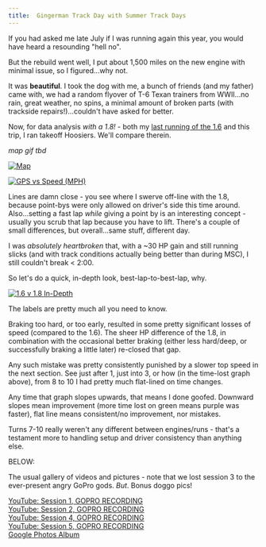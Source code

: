 ```yaml
---
title:  Gingerman Track Day with Summer Track Days
---
```


If you had asked me late July if I was running again this year, you would have heard a resounding "hell no".

But the rebuild went well, I put about 1,500 miles on the new engine with minimal issue, so I figured...why not.

It was **beautiful**. I took the dog with me, a bunch of friends (and my father) came with, we had a random flyover of T-6 Texan trainers from WWII...no rain, great weather, no spins, a minimal amount of broken parts (with trackside repairs!)...couldn't have asked for better.

Now, for data analysis *with a 1.8!* - both my [last running of the 1.6](/posts/2020/07/gingerman-1/) and this trip, I ran takeoff Hoosiers. We'll compare therein.

*map gif tbd*

<a href="https://i.imgur.com/d0jpGKt.png"><img src="https://i.imgur.com/d0jpGKt.png" alt="Map"/></a>

<a href="https://i.imgur.com/Qp8Q818.png"><img src="https://i.imgur.com/Qp8Q818.png"  alt="GPS vs Speed (MPH)"/></a>

Lines are damn close - you see where I swerve off-line with the 1.8, because point-bys were only allowed on driver's side this time around. Also...setting a fast lap *while* giving a point by is an interesting concept - usually you scrub that lap because you have to lift. There's a couple of small differences, but overall...same stuff, different day.

I was *absolutely heartbroken* that, with a ~30 HP gain and still running slicks (and with track conditions actually being better than during MSC), I still couldn't break < 2:00.

So let's do a quick, in-depth look, best-lap-to-best-lap, why.

<a href="https://i.imgur.com/20fF8Zb.png"><img src="https://i.imgur.com/20fF8Zb.png"  alt="1.6 v 1.8 In-Depth"/></a>

The labels are pretty much all you need to know. 

Braking too hard, or too early, resulted in some pretty significant losses of speed (compared to the 1.6). The sheer HP difference of the 1.8, in combination with the occasional better braking (either less hard/deep, or successfully braking a little later) re-closed that gap. 

Any such mistake was pretty consistently punished by a slower top speed in the next section. See just after 1, just into 3, or how (in the time-lost graph above), from 8 to 10 I had pretty much flat-lined on time changes. 

Any time that graph slopes upwards, that means I done goofed. Downward slopes mean improvement (more time lost on green means purple was faster), flat line means consistent/no improvement, nor mistakes.

Turns 7-10 really weren't any different between engines/runs - that's a testament more to handling setup and driver consistency than anything else. 

BELOW:

The usual gallery of videos and pictures - note that we lost session 3 to the ever-present angry GoPro gods. _But_. Bonus doggo pics!

<a href="https://www.youtube.com/watch?v=8xa85COupAQ" class="fas fa-sd-card fab-override fab-post-override"></a><a href="https://www.youtube.com/watch?v=8xa85COupAQ"> YouTube: Session 1, GOPRO RECORDING</a>  
<a href="https://www.youtube.com/watch?v=q3oLyPMygLc" class="fas fa-sd-card fab-override fab-post-override"></a><a href="https://www.youtube.com/watch?v=q3oLyPMygLc"> YouTube: Session 2, GOPRO RECORDING</a>  
<a href="https://www.youtube.com/watch?v=4QBZMS_Mrlo" class="fas fa-sd-card fab-override fab-post-override"></a><a href="https://www.youtube.com/watch?v=4QBZMS_Mrlo"> YouTube: Session 4, GOPRO RECORDING</a>  
<a href="https://www.youtube.com/watch?v=O6JMqT9eMxs" class="fas fa-sd-card fab-override fab-post-override"></a><a href="https://www.youtube.com/watch?v=O6JMqT9eMxs"> YouTube: Session 5, GOPRO RECORDING</a>  
<a href="https://photos.google.com/share/AF1QipOcvvUeWsxJb55isEmAUXTKXlblr_ap41RmGx0xH6LhUVtCS8V15KlbRVAbuhpuOg?key=VmktcEpwckIzVDY0MEhwYVI1Ul9DOENpNnhidEpn" class="far fa-image fab-override fab-post-override"></a><a href="https://photos.google.com/share/AF1QipOcvvUeWsxJb55isEmAUXTKXlblr_ap41RmGx0xH6LhUVtCS8V15KlbRVAbuhpuOg?key=VmktcEpwckIzVDY0MEhwYVI1Ul9DOENpNnhidEpn"> Google Photos Album</a>